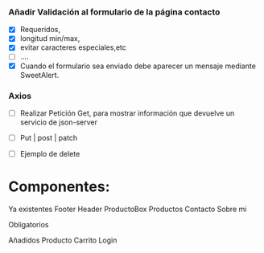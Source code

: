 ### Añadir Validación al formulario de la página contacto
- [x] Requeridos,
- [x] longitud min/max,
- [x] evitar caracteres especiales,etc
- [ ] ....
- [x] Cuando el formulario sea enviado debe aparecer un mensaje mediante SweetAlert.

### Axios
- [ ] Realizar Petición Get, para mostrar información que devuelve un servicio de json-server
- [ ] Put | post | patch
- [ ] Ejemplo de delete



# Componentes:
Ya existentes
	Footer
	Header
	ProductoBox
	Productos
	Contacto
	Sobre mi 

Obligatorios


Añadidos
	Producto
	Carrito
	Login 

